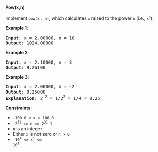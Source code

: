 #### Pow(x,n)

Implement `pow(x, n)`, which calculates `x` raised to the power `n` (i.e.,
<code>x<sup>n</sup></code>).

**Example 1**:

<pre><b>Input</b>: x = 2.00000, n = 10
<b>Output</b>: 1024.00000
</pre>

**Example 2**:

<pre><b>Input</b>: x = 2.10000, n = 3
<b>Output</b>: 9.26100
</pre>

**Example 3**:

<pre><b>Input</b>: x = 2.00000, n = -2
<b>Output</b>: 0.25000
<b>Explanation</b>: 2<sup>-2</sup> = 1/2<sup>2</sup> = 1/4 = 0.25
</pre>

**Constraints**:

- `-100.0 < x < 100.0`
- <code>-2<sup>31</sup> <= n <= 2<sup>31</sup>-1</code>
- `n` is an integer
- Either `x` is not zero or `n > 0`
- <code>-10<sup>4</sup> <= x<sup>n</sup> <= 10<sup>4</sup></code>
